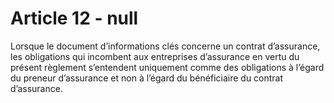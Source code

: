 # Article 12 - null


Lorsque le document d’informations clés concerne un contrat d’assurance, les obligations qui incombent aux entreprises d’assurance en vertu du présent règlement s’entendent uniquement comme des obligations à l’égard du preneur d’assurance et non à l’égard du bénéficiaire du contrat d’assurance.
